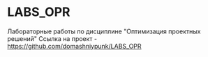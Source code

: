 # LABS_OPR
Лабораторные работы по дисциплине "Оптимизация проектных решений"
Ссылка на проект - https://github.com/domashniypunk/LABS_OPR
